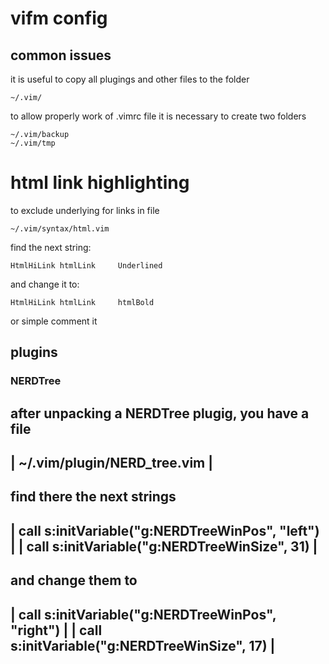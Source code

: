 # vifm config

## common issues
it is useful to copy all plugings and other files to the folder
```
~/.vim/ 
```

to allow properly work of .vimrc file
it is necessary to create two folders
```
~/.vim/backup
~/.vim/tmp
```


# html link highlighting           
to exclude underlying for links in file
```
~/.vim/syntax/html.vim 
```

find the next string:
```
HtmlHiLink htmlLink     Underlined 
```

and change it to:
```
HtmlHiLink htmlLink     htmlBold 
```

or simple comment it


## plugins         

### NERDTree 
 after unpacking a NERDTree plugig, you have a file
 -------------------------------------------------------------------------
 | ~/.vim/plugin/NERD_tree.vim   					 |
 -------------------------------------------------------------------------

 find there the next strings
 -------------------------------------------------------------------------
 | call s:initVariable("g:NERDTreeWinPos", "left")  			 |
 | call s:initVariable("g:NERDTreeWinSize", 31)     			 |
 -------------------------------------------------------------------------

 and change them to
 -------------------------------------------------------------------------
 | call s:initVariable("g:NERDTreeWinPos", "right") 			 |
 | call s:initVariable("g:NERDTreeWinSize", 17)     			 |
 -------------------------------------------------------------------------
